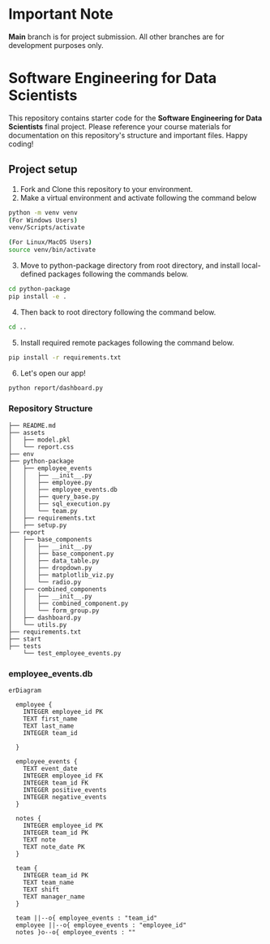 # Important Note
**Main** branch is for project submission. All other branches are for development purposes only.

# Software Engineering for Data Scientists 

This repository contains starter code for the **Software Engineering for Data Scientists** final project. Please reference your course materials for documentation on this repository's structure and important files. Happy coding!

## Project setup
1. Fork and Clone this repository to your environment.
2. Make a virtual environment and activate following the command below
```bash
python -m venv venv
(For Windows Users)
venv/Scripts/activate

(For Linux/MacOS Users)
source venv/bin/activate
```
3. Move to python-package directory from root directory, and install local-defined packages following the commands below.
  ```bash
  cd python-package
  pip install -e .
  ```
4. Then back to root directory following the command below.
```bash
cd ..
```
5. Install required remote packages following the command below.
```bash
pip install -r requirements.txt
```
6. Let's open our app!
```bash
python report/dashboard.py
```
 
### Repository Structure
```
├── README.md
├── assets
│   ├── model.pkl
│   └── report.css
├── env
├── python-package
│   ├── employee_events
│   │   ├── __init__.py
│   │   ├── employee.py
│   │   ├── employee_events.db
│   │   ├── query_base.py
│   │   ├── sql_execution.py
│   │   └── team.py
│   ├── requirements.txt
│   ├── setup.py
├── report
│   ├── base_components
│   │   ├── __init__.py
│   │   ├── base_component.py
│   │   ├── data_table.py
│   │   ├── dropdown.py
│   │   ├── matplotlib_viz.py
│   │   └── radio.py
│   ├── combined_components
│   │   ├── __init__.py
│   │   ├── combined_component.py
│   │   └── form_group.py
│   ├── dashboard.py
│   └── utils.py
├── requirements.txt
├── start
├── tests
    └── test_employee_events.py
```

### employee_events.db

```mermaid
erDiagram

  employee {
    INTEGER employee_id PK
    TEXT first_name
    TEXT last_name
    INTEGER team_id
    
  }

  employee_events {
    TEXT event_date
    INTEGER employee_id FK
    INTEGER team_id FK
    INTEGER positive_events
    INTEGER negative_events
  }

  notes {
    INTEGER employee_id PK
    INTEGER team_id PK
    TEXT note
    TEXT note_date PK
  }

  team {
    INTEGER team_id PK
    TEXT team_name
    TEXT shift
    TEXT manager_name
  }

  team ||--o{ employee_events : "team_id"
  employee ||--o{ employee_events : "employee_id"
  notes }o--o{ employee_events : ""
```
